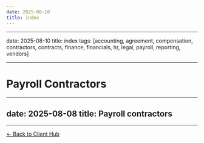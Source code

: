 ```yaml
---
date: 2025-08-10
title: index
---
```

---
date: 2025-08-10
title: index
tags: [accounting, agreement, compensation, contractors, contracts, finance, financials, hr, legal, payroll, reporting, vendors]

---
# Payroll Contractors

---
date: 2025-08-08
title: Payroll contractors
---

---
[← Back to Client Hub](https://www.builtbyrays.com/Client-Vault/portal)
